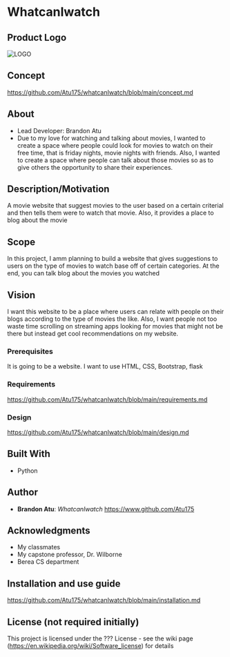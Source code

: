 # WhatcanIwatch
## Product Logo
![LOGO](https://user-images.githubusercontent.com/59740296/196591011-dece8eda-d7f8-46f9-8ba8-6d4c2af12b5c.png)

## Concept
https://github.com/Atu175/whatcanIwatch/blob/main/concept.md

## About
- Lead Developer: Brandon Atu
- Due to my love for watching and talking about movies, I wanted to create a space where people could look for movies to watch on their free time, that is friday nights, movie nights with friends. Also, I wanted to create a space where people can talk about those movies so as to give others the opportunity to share their experiences. 

## Description/Motivation
 A movie website that suggest movies to the user based on a certain criterial and then tells them were to watch that movie. Also, it provides a place to blog about the movie 
## Scope 
In this project, I amm planning to build a website that gives suggestions to users on the type of movies to watch base off of certain categories. At the end, you can talk blog about the movies you watched 
## Vision
I want this website to be a place where users can relate with people on their blogs according to the type of movies the like. Also, I want people not too waste time scrolling on streaming apps looking for movies that might not be there but instead get cool recommendations on my website.
### Prerequisites

It is going to be a website. I want to use HTML, CSS, Bootstrap, flask

### Requirements

https://github.com/Atu175/whatcanIwatch/blob/main/requirements.md

### Design

https://github.com/Atu175/whatcanIwatch/blob/main/design.md

## Built With

- Python

## Author

- **Brandon Atu**: *WhatcanIwatch* https://www.github.com/Atu175

## Acknowledgments

- My classmates
- My capstone professor, Dr. Wilborne
- Berea CS department

## Installation and use guide
https://github.com/Atu175/whatcanIwatch/blob/main/installation.md

## License (not required initially)

This project is licensed under the ??? License - see the wiki page (https://en.wikipedia.org/wiki/Software_license) for details

